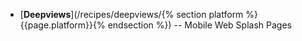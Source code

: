 * [**Deepviews**](/recipes/deepviews/{% section platform %}{{page.platform}}{% endsection %}) -- Mobile Web Splash Pages
